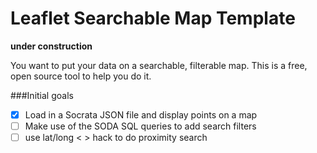 # Leaflet Searchable Map Template
__under construction__

You want to put your data on a searchable, filterable map. This is a free, open source tool to help you do it.

###Initial goals

- [x] Load in a Socrata JSON file and display points on a map
- [ ] Make use of the SODA SQL queries to add search filters
- [ ] use lat/long < > hack to do proximity search